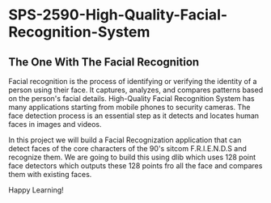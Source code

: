 # SPS-2590-High-Quality-Facial-Recognition-System
## The One With The Facial Recognition

Facial recognition is the process of identifying or verifying the identity of a person using their face. It captures, analyzes, and compares patterns based on the person's facial details. High-Quality Facial Recognition System has many applications starting from mobile phones to security cameras. The face detection process is an essential step as it detects and locates human faces in images and videos.

In this project we will build a Facial Recognization application that can detect faces of the core characters of the 90's sitcom F.R.I.E.N.D.S and recognize them. We are going to build this using dlib which uses 128 point face detectors which outputs these 128 points fro all the face and compares them with existing faces.

Happy Learning! 
